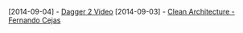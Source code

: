[2014-09-04] - [Dagger 2 Video](https://www.youtube.com/watch?v=oK_XtfXPkqw)
[2014-09-03] - [Clean Architecture - Fernando Cejas](http://fernandocejas.com/2014/09/03/architecting-android-the-clean-way/)

